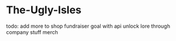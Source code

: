 # The-Ugly-Isles
todo:
add more to shop
fundraiser goal with api
unlock lore through company stuff
merch